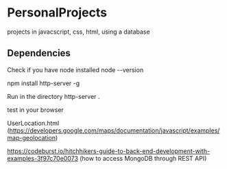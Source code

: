 # PersonalProjects
projects in javacscript, css, html, using a database





## Dependencies
Check if you have node installed
node --version

npm install http-server -g

Run in the directory
http-server . 

test in your browser

UserLocation.html (https://developers.google.com/maps/documentation/javascript/examples/map-geolocation)


https://codeburst.io/hitchhikers-guide-to-back-end-development-with-examples-3f97c70e0073 (how to access MongoDB through REST API)

